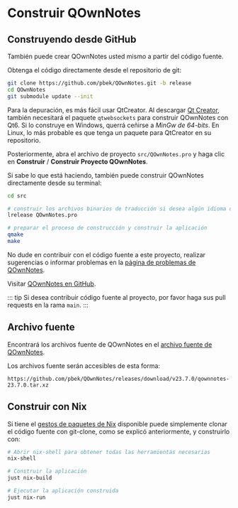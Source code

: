 # Construir QOwnNotes

## Construyendo desde GitHub

También puede crear QOwnNotes usted mismo a partir del código fuente.

Obtenga el código directamente desde el repositorio de git:

```bash
git clone https://github.com/pbek/QOwnNotes.git -b release
cd QOwnNotes
git submodule update --init
```

Para la depuración, es más fácil usar QtCreator. Al descargar [Qt Creator](https://www.qt.io/download-qt-installer-oss), también necesitará el paquete `qtwebsockets` para construir QOwnNotes con Qt6. Si lo construye en Windows, querrá ceñirse a _MinGw de 64-bits_. En Linux, lo más probable es que tenga un paquete para QtCreator en su repositorio.

Posteriormente, abra el archivo de proyecto `src/QOwnNotes.pro` y haga clic en **Construir** / **Construir Proyecto QOwnNotes**.

Si sabe lo que está haciendo, también puede construir QOwnNotes directamente desde su terminal:

```bash
cd src

# construir los archivos binarios de traducción si desea algún idioma distinto al inglés
lrelease QOwnNotes.pro

# preparar el proceso de construcción y construir la aplicación
qmake
make
```

No dude en contribuir con el código fuente a este proyecto, realizar sugerencias o informar problemas en la [página de problemas de QOwnNotes](https://github.com/pbek/QOwnNotes/issues).

Visitar [QOwnNotes en GitHub](https://github.com/pbek/QOwnNotes).

::: tip
Si desea contribuir código fuente al proyecto, por favor haga sus pull requests en la rama `main`.
:::

## Archivo fuente

Encontrará los archivos fuente de QOwnNotes en el [archivo fuente de QOwnNotes](https://github.com/pbek/QOwnNotes/releases).

Los archivos fuente serán accesibles de esta forma:

`https://github.com/pbek/QOwnNotes/releases/download/v23.7.0/qownnotes-23.7.0.tar.xz`

## Construir con Nix

Si tiene el [gestos de paquetes de Nix](https://nixos.org/download/) disponible puede simplemente clonar el código fuente con git-clone, como se explicó anteriormente, y construirlo con:

```bash
# Abrir nix-shell para obtener todas las herramientas necesarias
nix-shell

# Construir la aplicación
just nix-build

# Ejecutar la aplicación construida
just nix-run
```
